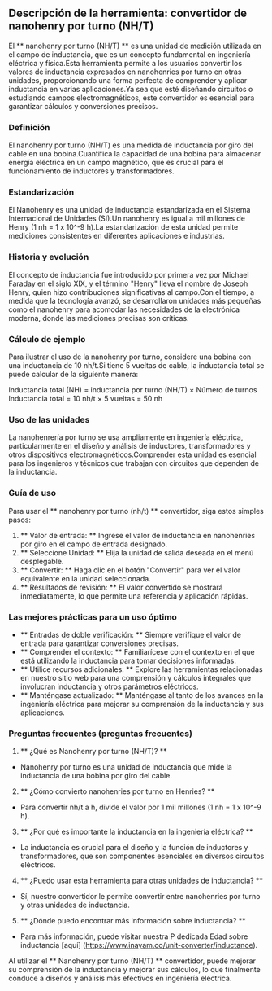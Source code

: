 ## Descripción de la herramienta: convertidor de nanohenry por turno (NH/T)

El ** nanohenry por turno (NH/T) ** es una unidad de medición utilizada en el campo de inductancia, que es un concepto fundamental en ingeniería eléctrica y física.Esta herramienta permite a los usuarios convertir los valores de inductancia expresados ​​en nanohenries por turno en otras unidades, proporcionando una forma perfecta de comprender y aplicar inductancia en varias aplicaciones.Ya sea que esté diseñando circuitos o estudiando campos electromagnéticos, este convertidor es esencial para garantizar cálculos y conversiones precisos.

### Definición

El nanohenry por turno (NH/T) es una medida de inductancia por giro del cable en una bobina.Cuantifica la capacidad de una bobina para almacenar energía eléctrica en un campo magnético, que es crucial para el funcionamiento de inductores y transformadores.

### Estandarización

El Nanohenry es una unidad de inductancia estandarizada en el Sistema Internacional de Unidades (SI).Un nanohenry es igual a mil millones de Henry (1 nh = 1 x 10^-9 h).La estandarización de esta unidad permite mediciones consistentes en diferentes aplicaciones e industrias.

### Historia y evolución

El concepto de inductancia fue introducido por primera vez por Michael Faraday en el siglo XIX, y el término "Henry" lleva el nombre de Joseph Henry, quien hizo contribuciones significativas al campo.Con el tiempo, a medida que la tecnología avanzó, se desarrollaron unidades más pequeñas como el nanohenry para acomodar las necesidades de la electrónica moderna, donde las mediciones precisas son críticas.

### Cálculo de ejemplo

Para ilustrar el uso de la nanohenry por turno, considere una bobina con una inductancia de 10 nh/t.Si tiene 5 vueltas de cable, la inductancia total se puede calcular de la siguiente manera:

Inductancia total (NH) = inductancia por turno (NH/T) × Número de turnos
Inductancia total = 10 nh/t × 5 vueltas = 50 nh

### Uso de las unidades

La nanohenrería por turno se usa ampliamente en ingeniería eléctrica, particularmente en el diseño y análisis de inductores, transformadores y otros dispositivos electromagnéticos.Comprender esta unidad es esencial para los ingenieros y técnicos que trabajan con circuitos que dependen de la inductancia.

### Guía de uso

Para usar el ** nanohenry por turno (nh/t) ** convertidor, siga estos simples pasos:

1. ** Valor de entrada: ** Ingrese el valor de inductancia en nanohenries por giro en el campo de entrada designado.
2. ** Seleccione Unidad: ** Elija la unidad de salida deseada en el menú desplegable.
3. ** Convertir: ** Haga clic en el botón "Convertir" para ver el valor equivalente en la unidad seleccionada.
4. ** Resultados de revisión: ** El valor convertido se mostrará inmediatamente, lo que permite una referencia y aplicación rápidas.

### Las mejores prácticas para un uso óptimo

- ** Entradas de doble verificación: ** Siempre verifique el valor de entrada para garantizar conversiones precisas.
- ** Comprender el contexto: ** Familiarícese con el contexto en el que está utilizando la inductancia para tomar decisiones informadas.
- ** Utilice recursos adicionales: ** Explore las herramientas relacionadas en nuestro sitio web para una comprensión y cálculos integrales que involucran inductancia y otros parámetros eléctricos.
- ** Manténgase actualizado: ** Manténgase al tanto de los avances en la ingeniería eléctrica para mejorar su comprensión de la inductancia y sus aplicaciones.

### Preguntas frecuentes (preguntas frecuentes)

1. ** ¿Qué es Nanohenry por turno (NH/T)? **
- Nanohenry por turno es una unidad de inductancia que mide la inductancia de una bobina por giro del cable.

2. ** ¿Cómo convierto nanohenries por turno en Henries? **
- Para convertir nh/t a h, divide el valor por 1 mil millones (1 nh = 1 x 10^-9 h).

3. ** ¿Por qué es importante la inductancia en la ingeniería eléctrica? **
- La inductancia es crucial para el diseño y la función de inductores y transformadores, que son componentes esenciales en diversos circuitos eléctricos.

4. ** ¿Puedo usar esta herramienta para otras unidades de inductancia? **
- Sí, nuestro convertidor le permite convertir entre nanohenries por turno y otras unidades de inductancia.

5. ** ¿Dónde puedo encontrar más información sobre inductancia? **
- Para más información, puede visitar nuestra P dedicada Edad sobre inductancia [aquí] (https://www.inayam.co/unit-converter/inductance).

Al utilizar el ** Nanohenry por turno (NH/T) ** convertidor, puede mejorar su comprensión de la inductancia y mejorar sus cálculos, lo que finalmente conduce a diseños y análisis más efectivos en ingeniería eléctrica.